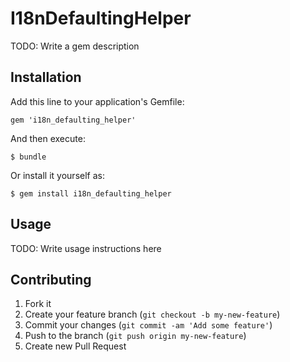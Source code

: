 # I18nDefaultingHelper

TODO: Write a gem description

## Installation

Add this line to your application's Gemfile:

    gem 'i18n_defaulting_helper'

And then execute:

    $ bundle

Or install it yourself as:

    $ gem install i18n_defaulting_helper

## Usage

TODO: Write usage instructions here

## Contributing

1. Fork it
2. Create your feature branch (`git checkout -b my-new-feature`)
3. Commit your changes (`git commit -am 'Add some feature'`)
4. Push to the branch (`git push origin my-new-feature`)
5. Create new Pull Request
